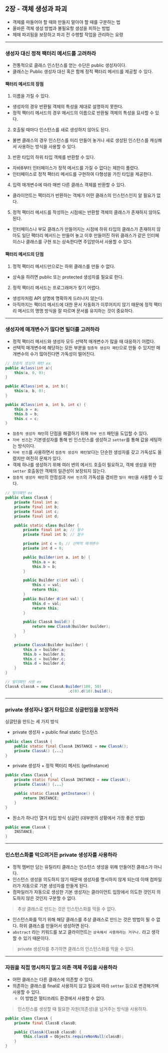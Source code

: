 ## 2장 - 객체 생성과 파괴
- 객체를 마들어야 할 때와 만들지 말아야 할 때를 구분하는 법
- 올바른 객체 생성 방법과 불필요항 생성을 피하는 방법
- 제때 파괴됨을 보장하고 파괴 전 수행할 작업을 관리하는 요령

***

### 생성자 대신 정적 팩터리 메서드를 고려하라
- 전통적으로 클래스 인스턴스를 얻는 수단은 public 생성자이다.
- 클래스는 Public 생성자 대신 혹은 함께 정적 팩터리 메서드를 제공할 수 있다.

#### 팩터리 메서드의 장점
1. 이름을 가질 수 있다.
- 생성자의 경우 반환될 객체의 특성을 제대로 설명하지 못한다.
- 정적 팩터리 메서드의 경우 메서드의 이름으로 반환될 객체의 특성을 묘사할 수 있다.

2. 호출될 때마다 인스턴스를 새로 생성하지 않아도 된다.
- 불변 클래스의 경우 인스턴스를 미리 만들어 놓거나 새로 생성된 인스턴스를 캐싱해서 사용하는 방식을 사용할 수 있다.

3. 반환 타입의 하위 타입 객체를 반환할 수 있다.
- 자바8부터 인터페이스가 정적 메서드를 가질 수 없다는 제한이 풀렸다.
- 인터페이스로 정적 팩터리 메서드를 구현하여 다형성을 가진 타입을 제공한다.

4. 입력 매개변수에 따라 매번 다른 클래스 객체를 반환할 수 있다.
- 클라이언트는 팩터리가 반환하는 객체가 어떤 클래스의 인스턴스인지 알 필요가 없다.

5. 정적 팩터리 메서드를 작성하는 시점에는 반환할 객체의 클래스가 존재하지 않아도 된다.
- 인터페이스나 부모 클래스가 만들어지는 시점에 하위 타입의 클래스가 존재하지 않아도 일단 팩터리 메서드는 만들어 놓고 이후 만들어진 하위 클래스가 같은 인터페이스나 클래스를 구현 또는 상속한다면 주입받아서 사용할 수 있다.

#### 팩터리 메서드의 단점
1. 정적 팩터리 메서드만으로는 하위 클래스를 만들 수 없다.
- 상속을 하려면 public 또는 protected 생성자를 필요로 한다.

2. 정적 팩터리 메서드는 프로그래머가 찾기 어렵다.
- 생성자처럼 API 설명에 명확하게 드러나지 않는다.
- 아직까지는 팩터리 메서드에 대한 문서 자동화가 이루어지지 않기 때문에 정적 팩터리 메서드의 명명 방식을 잘 따르며 문서를 유지하는 것이 중요하다.

***

### 생성자에 매개변수가 많다면 빌더를 고려하라
- 정적 팩터리 메서드와 생성자 모두 선택적 매개변수가 많을 때 대응하기 어렵다.
- 선택적 매개변수에 해당하는 모든 부분을 `점층적 생성자 패턴`으로 만들 수 있지만 매개변수의 수가 많아진다면 가독성이 떨어진다.
```java
// 점층적 생성자 패턴 ex
public Aclass(int a){
	this(a, 0, 0);
}

public AClass(int a, int b){
	this(a, b, 0);
}

public AClass(int a, int b, int c) {
	this.a = a;
	this.b = b;
	this.c = c;
}
```
- `점층적 생성자 패턴`의 단점을 해결하기 위해 `자바 빈즈` 패턴을 도입할 수 있다.
- `자바 빈즈`는 기본생성자를 통해 빈 인스턴스를 생성하고 `setter`를 통해 값을 세팅하는 방식이다.
- `자바 빈즈`를 사용하면서 `점층적 생성자 패턴`보다는 단순한 생성자를 갖고 가독성도 올렸지만 여전히 문제가 있다.
- 객체 하나를 생성하기 위해 여러 번의 메서드 호출이 필요하고, 객체 생성을 위한 `setter` 호출동안 객체의 일관성이 보장되지 않는다.
- `점층적 생성자 패턴`의 안정성과 `자바 빈즈`의 가독성을 겸비한 `빌더 패턴`을 사용할 수 있다.

```java
// 빌더패턴 ex
public class ClassA {
	private final int a;
	private final int b;
	private final int c;
	private final int d;

	public static class Builder {
		private final int a; // 필수
		private final int b; // 필수

		private int c = 0; // 선택적 매개변수 
		private int d = 0;

		public Builder(int a, int b) {
			this.a = a;
			this.b = b;
		}

		public Builder c(int val) {
			this.c = val;
			return this;
		}
		public Builder d(int val) {
			this.d = val;
			return this;
		}

		public ClassA build() {
			return new ClassA(Builder builder);
		}
	}

	private ClassA(Builder builder) {
		this.a = builder.a;
		this.b = builder.b;
		this.c = builder.c;
		this.d = builder.d;
	}
}

// 빌더패턴 사용 ex
ClassA classA = new ClassA.Builder(100, 50)
							.c(0).d(10).build();
```

***

### private 생성자나 열거 타입으로 싱글턴임을 보장하라

싱글턴을 만드는 세 가지 방식
- private 생성자 + public final static 인스턴스
```java
public class ClassA {
	public static final ClassA INSTANCE = new ClassA();
	private ClassA() {...}
}
```  
- private 생성자 + 정적 팩터리 메서드 (getInstance)
```java
public class ClassA {
	private static final ClassA INSTANCE = new ClassA();
	private ClassA() {...}

	public static ClassA getInstance() {
		return INSTANCE;
	}
}
```
- 원소가 하나인 열거 타입 방식 싱글턴 (대부분의 상황에서 가장 좋은 방법)
```java
public enum ClassA {
	INSTANCE;
}
```

***

### 인스턴스화를 막으려거든 private 생성자를 사용하라
- 정적 멤버만 담는 유틸리티 클래스는 인스턴스 생성을 위해 만들어진 클래스가 아니다.
- 인스턴스 생성을 의도하지 않기 때문에 생성자를 명시하지 않게 되는데 이때 컴파일러가 자동으로 기본 생성자를 만들게 된다.
- 컴파일러가 자동으로 생성한 기본 생성자는 클라이언트 입장에서 의도한 것인지 의도하지 않은 것인지 구분할 수 없다.

> 추상 클래스로 만드는 것은 인스턴스화를 막을 수 없다.

- 인스턴스화를 막기 위해 해당 클래스를 추상 클래스로 만드는 것은 방법이 될 수 없다. 하위 클래스를 만들어서 생성하면 된다.
- `abstract` 라는 키워드를 보고 클라이언트는 `상속해서 사용하라는 거구나.` 라고 생각할 수 있기 때문이다.

> private 생성자를 추가하면 클래스의 인스턴스화를 막을 수 있다.

***

### 자원을 직접 명시하지 말고 의존 객체 주입을 사용하라
- 어떤 클래스는 다른 클래스에 의존할 수 있다.
- 의존하는 클래스를 final로 사용하지 않고 필요에 따라 `setter` 등으로 변경해가며 사용할 수 있다.
  - 이 방법은 멀티쓰레드 환경에서 사용할 수 없다.

> 인스턴스를 생성할 때 필요한 자원(의존성)을 넘겨주는 방식을 사용하자.

```java
public class ClassA {
	private final ClassB classB;

	public ClassA(ClassB classB) {
		this.classB = Objects.requireNonNull(classB);
	}
}
```